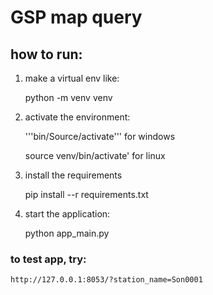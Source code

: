 # GSP map query

## how to run:

1) make a virtual env like: 

    python -m venv venv


2) activate the environment: 

    '''bin/Source/activate''' for windows
    
    source venv/bin/activate' for linux
    
3) install the requirements

    pip install --r requirements.txt

4) start the application:

    python app_main.py

### to test app, try:

    http://127.0.0.1:8053/?station_name=Son0001

     